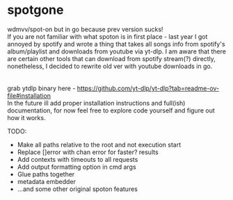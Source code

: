 # spotgone
wdmvv/spot-on but in go because prev version sucks!<br>
If you are not familiar with what spoton is in first place - last year I got annoyed by spotify and wrote a thing that takes all songs info from spotify's album/playlist and downloads from youtube via yt-dlp. I am aware that there are certain other tools that can download from spotify stream(?) directly, nonetheless, I decided to rewrite old ver with youtube downloads in go.<br>
<br><br>
grab ytdlp binary here - https://github.com/yt-dlp/yt-dlp?tab=readme-ov-file#installation<br>
In the future ill add proper installation instructions and full(ish) documentation, for now feel free to explore code yourself and figure out how it works.
<br>

TODO:<br>
<ul>
<li>Make all paths relative to the root and not execution start</li>
<li>Replace []error with chan error for faster? results</li>
<li>Add contexts with timeouts to all requests</li>
<li>Add output formatting option in cmd args</li>
<li>Glue paths together</li>
<li>metadata embedder</li>
<li>...and some other original spoton features</li>
</ul>
